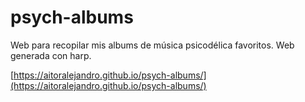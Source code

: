 # psych-albums
Web para recopilar mis albums de música psicodélica favoritos. Web generada con harp.

[https://aitoralejandro.github.io/psych-albums/](https://aitoralejandro.github.io/psych-albums/)
